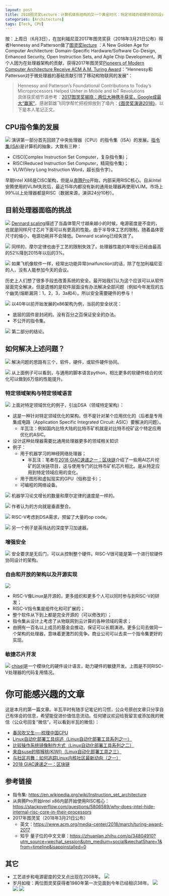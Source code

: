 ```yaml
---
layout: post
title: 2018图灵奖Lecture：计算机体系结构的又一个黄金时代：特定领域的软硬件协同设计，增强安全，开源指令集和芯片的敏捷开发
categories: [Architecture]
tags: [Tech, CPU]
---
```


按：上周日（6月3日），在加利福尼亚2017年图灵奖获（2018年3月21日公布）得者Hennessy and Patterson做了[图灵奖lecture](http://iscaconf.org/isca2018/turing_lecture.html) ：A New Golden Age for Computer Architecture:
Domain-Specific Hardware/Software Co-Design, Enhanced Security, Open Instruction Sets, and Agile Chip Development。两个人因为在处理器架构的贡献，获得2017年图灵奖[Pioneers of Modern Computer Architecture Receive ACM A.M. Turing Award](https://www.acm.org/media-center/2018/march/turing-award-2017)：“Hennessy和Patterson对于微处理器的基础贡献引领了移动和物联网的发展”：
> Hennessy and Patterson’s Foundational Contributions to Today’s Microprocessors Helped Usher in Mobile and IoT Revolutions  
具体获奖细节请参考：[2017图灵奖揭晓：两位大神携手获奖，Google成最大“赢家”](https://zhuanlan.zhihu.com/p/34804910?utm_source=wechat_session&utm_medium=social&wechatShare=1&from=timeline&isappinstalled=0)。感谢郭雄飞同学帮忙把视频放到了墙内：[《图灵奖演讲2018》](https://v.qq.com/x/page/j06797ka9ul.html)。以下是本人笔记正文。

## CPU指令集的发展
![](http://opuclx9sq.bkt.clouddn.com/2018-06-09-135711.png)
演讲第一部分首先回顾了中央处理器（CPU）的指令集（ISA）的发展。[指令集(ISA)](https://en.wikipedia.org/wiki/Instruction_set_architecture)是计算机的抽象，大致有三种：
* CISC(Complex Instruction Set Computer，复杂指令集)；
* RISC(Reduced Instruction Set Computer，精简指令集)；
* VLIW(Very Long Instruction Word，超长指令字）。

早期Intel X86是CISC架构，但是从[奔腾Pro](https://stackoverflow.com/questions/5806589/why-does-intel-hide-internal-risc-core-in-their-processors)开始，内部采用RISC核心。自从Intel安腾使用的VLIM失败后，最近15年内都没有新的通用处理器再使用VLIM。市场上99%以上处理器都是RISC（数据来源，演讲24分10秒）。

## 目前处理器面临的挑战
![](http://opuclx9sq.bkt.clouddn.com/2018-06-09-135713.png)
[Dennard scaling](https://en.m.wikipedia.org/wiki/Dennard_scaling)描述了当晶体管尺寸越来越小的时候，电源密度是不变的，也就是同样尺寸芯片下面可以有更高的性能。由于半导体工艺的限制，随着晶体管尺寸的缩小，电源功耗并不会降低。Dennard scaling已经失效了。

![](http://opuclx9sq.bkt.clouddn.com/2018-06-09-135726.png)
同样的，摩尔定律也由于工艺的限制失效了。处理器性能的年增长已经由最高的52%降到2015年以后的3%。

![](http://opuclx9sq.bkt.clouddn.com/2018-06-09-135724.png)
如果飞机像软件一样，经常出功能异常(malfunction)的话，除了在加利福尼亚的人，没有人能参加今天的会议。

历史上人们想了很多手段去改善系统的安全。最开始我们认为这个应该可以从软件层面完全解决，但是遗憾的是软件层面没有办法解决全部问题（例如今年发现的五个幽灵/熔断漏洞：1，2，3，3a和4）。所以安全需要硬件的参与！

![](http://opuclx9sq.bkt.clouddn.com/2018-06-09-135811.jpg)
以40年以前开始发展的x86架构为例，当前的安全状况：
* 底层的固件是封闭的。没有百分之百保证安全的办法。
* 不公开的指令集。

![](http://opuclx9sq.bkt.clouddn.com/2018-06-09-135732.png)
第二部分的结论。

## 如何解决上述问题？
![](http://opuclx9sq.bkt.clouddn.com/2018-06-09-135734.png)
解决问题的思路有三个，软件，硬件，或软件硬件协同。

![](http://opuclx9sq.bkt.clouddn.com/2018-06-09-135823.png)
从上面例子可以看到，与通用的脚本语言python，相比更多的软硬件结合的优化可以做到6万倍的性能提升。

### 特定领域架构与特定领域语言
![](http://opuclx9sq.bkt.clouddn.com/2018-06-09-135737.png)
上面对特定领域优化的例子，引出DSA（领域特定架构）：
* 这是一种针对特定领域优化的架构，但不是针对某个应用优化的（后者是专用集成电路（Application Specific Integrated Circuit: ASIC）要解决的问题）。
	* 半瓦注：例如国内比特大陆的比特币矿机就是对比特币挖矿这个特定应用优化的ASIC。
* 设计这种处理器需要比通用处理器更多的领域相关知识
* 例子：
	* 用于机器学习的神经网络处理器；
		* 半瓦注：笔者在[2018 GIAC速递之一：区块链](https://mp.weixin.qq.com/s?__biz=MzI5MzcwODYxMQ==&mid=2247483785&idx=1&sn=da6619c6bed8b01ad9ee10fc15b994c7&chksm=ec6cb7a5db1b3eb310ac65b36507a45ca853149548a936461425e3da6a6e2616a64bb89bb70a#rd)介绍了一些用AI芯片挖矿的区块链项目，这与使用专门的比特币矿机芯片相比。是从特定应用到特定领域应用的变化。
	* 用于图形和虚拟现实的GPU（俗称显卡）；
	* 可编程的网络设备。

![](http://opuclx9sq.bkt.clouddn.com/2018-06-09-135740.png)
机器学习论文增长的数量和摩尔定律的速度是一样的。

![](http://opuclx9sq.bkt.clouddn.com/2018-06-09-135740.png)
作者认为的方向就是垂直整合。

![](http://opuclx9sq.bkt.clouddn.com/2018-06-09-135747.png)
RISC-V考虑到DSA需求，预留了大量的op code。

![](http://opuclx9sq.bkt.clouddn.com/2018-06-09-135749.png)
另一个例子是英伟达的深度学习加速器。

### 增强安全
![](http://opuclx9sq.bkt.clouddn.com/2018-06-09-135758.png)
安全要求是无后门，可以从控制整个硬件。RISC-V很可能是第一个进行软硬件协同设计的架构。

### 自由和开放的架构以及开源实现
![](http://opuclx9sq.bkt.clouddn.com/2018-06-09-135752.png)
* RISC-V像Linux是开源的，更多组织和更多个人可以同时参与到RISC-V的研发；
* RISC-V指令集是组件化和可扩展的；
* 整个软件从下到上都是完全开源的（可以修改的）；
* 指令集从设计上考虑了从物联网到云计算的各种领域的需求；
* 由拥有一百名以上成员的基金会推动，保证可以长期演进。更多公司去做同一个架构的处理器，意味着更激烈的竞争。商业公司可以去卖一个指令集更好的实现。

### 敏捷芯片开发
![](2018-06-09-ACM-turing-lecture-2018/IMG_0083.PNG)
[chisel](https://chisel.eecs.berkeley.edu/)是一个模块化的硬件设计语言，助力硬件的敏捷开发。上图是不同RISC-V处理器的代码复用情况。

# 你可能感兴趣的文章

这是本月的第一篇文章。半瓦平时有随手记笔记的习惯，公众号原创文章只分享自己有体会的信息，希望能促进价值信息流动。任何建议欢迎给我留言或添加我的微信（公众号回复“微信”，可以看到半瓦的微信）：

- [春风吹又生—-梳理中国CPU](http://mp.weixin.qq.com/s?__biz=MzI5MzcwODYxMQ==&mid=2247483744&idx=1&sn=c1e047036062dd97aae70cd8d6682f41&chksm=ec6cb74cdb1b3e5a9a21be4b24519a125e071461c02fb4e962c839e2647824ffd313d542b9ae&scene=21#wechat_redirect)
- [Linux自动化部署工具综述（Linux自动化部署工具系列之一）](http://mp.weixin.qq.com/s?__biz=MzI5MzcwODYxMQ==&mid=2247483755&idx=1&sn=ce1aaa72e0cc2d1933c9ed8002ab96da&chksm=ec6cb747db1b3e51ee9b56f9c8e3fa10f879d97e5a0b17da0dbbb51b48b8fead0adaff64d9a4&scene=21#wechat_redirect)
- [比较操作系统镜像制作方式（Linux自动化部署工具系列之二）](https://mp.weixin.qq.com/s?__biz=MzI5MzcwODYxMQ==&mid=2247483757&idx=1&sn=aa7376cf5f752b4d66a93a8d2fc99c20&scene=21#wechat_redirect)
- [来自suse的猕猴桃(KIWI)（Linux自动化部署工具之三）](https://mp.weixin.qq.com/s?__biz=MzI5MzcwODYxMQ==&mid=2247483760&idx=1&sn=0785ed74878b5ef27943bda7fc6f2c9f&chksm=ec6cb75cdb1b3e4a10a929940ad79c9dee77917730e3d80ef2fd0de48d8e336c397c081037a1&scene=21#wechat_redirect)
- [与社区共舞：如何追踪Linux内核社区最新动向（之一）](https://mp.weixin.qq.com/s?__biz=MzI5MzcwODYxMQ==&mid=2247483776&idx=1&sn=cfcd68120e95b3189b80e99f766bb6a4&chksm=ec6cb7acdb1b3eba24e78e672fce1ec48fc74fb138cdc4ccd5f8b85359ba61e7083e4581877b#rd)
- [2018 GIAC速递之一：区块链](https://mp.weixin.qq.com/s?__biz=MzI5MzcwODYxMQ==&mid=2247483785&idx=1&sn=da6619c6bed8b01ad9ee10fc15b994c7&chksm=ec6cb7a5db1b3eb310ac65b36507a45ca853149548a936461425e3da6a6e2616a64bb89bb70a#rd)

## 参考链接

* 指令集: https://en.wikipedia.org/wiki/Instruction_set_architecture
* 从奔腾Pro开始Intel x86内部开始使用RISC核心：https://stackoverflow.com/questions/5806589/why-does-intel-hide-internal-risc-core-in-their-processors
* 2017年图灵奖（2018年3月21日公布）
	* 英文：https://www.acm.org/media-center/2018/march/turing-award-2017
	* 知乎 量子位的中文文章：https://zhuanlan.zhihu.com/p/34804910?utm_source=wechat_session&utm_medium=social&wechatShare=1&from=timeline&isappinstalled=0

## 其它
* 工艺进步和电源密度的交叉点出现在2008年。
![](2018-06-09-ACM-turing-lecture-2018/IMG_0095.PNG)
* 岁月如梭：两位图灵奖获得者1980年第一次见面到今年已经相识38年。
![](http://opuclx9sq.bkt.clouddn.com/2018-06-09-135847.png)
![](http://opuclx9sq.bkt.clouddn.com/2018-06-09-135845.png)
![](http://opuclx9sq.bkt.clouddn.com/2018-06-09-135843.jpg)

